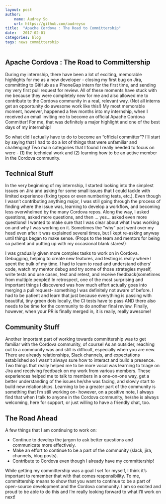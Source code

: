 ```yaml
---
layout: post
author:
    name: Audrey So
    url: https://github.com/audreyso
title:  "Apache Cordova : The Road to Committership"
date:   2017-02-01
categories: blog 
tags: news committership
---
```


## Apache Cordova : The Road to Committership

During my internship, there have been a lot of exciting, memorable highlights for me as a new developer - closing my first bug on Jira, committing to GitHub as a PhoneGap intern for the first time, and sending my very first pull request for review. All of these moments have stuck with me because they were completely new for me and also allowed me to contribute to the Cordova community in a real, relevant way. (Not all interns get an opportunity do awesome work like this!) My most memorable moment, however, happened a few months into my internship, when I received an email inviting me to become an official Apache Cordova Committer! For me, that was definitely a major highlight and one of the best days of my internship!

So what did I actually have to do to become an “official committer”? I’ll start by saying that I had to do a lot of things that were unfamiliar and challenging! Two main categories that I found I really needed to focus on were - (1) the technical work and (2) learning how to be an active member in the Cordova community.

## Technical Stuff
In the very beginning of my internship, I started looking into the simplest issues on Jira and asking for some small issues that I could tackle with limited experience (fixing typos or even numbering tests, etc.). Even though I wasn’t contributing anything major, I was still going through the process of finding where the issue was, learning to develop a workflow, and becoming less overwhelmed by the many Cordova repos. Along the way, I asked questions, asked more questions, and then … yes… asked even more questions! I wanted to make sure that I was clear about what I was working on and why I was working on it. Sometimes the “why” part went over my head even after it was explained several times, but I kept re-asking anyway until things began to make sense. (Props to the team and mentors for being so patient and putting up with my occasional blank stares!)

I was gradually given more complex tasks to work on in Cordova. Debugging, helping to create new features, and testing is really where I spent the bulk of my time. I had to learn to read and understand others’ code, watch my mentor debug and try some of those strategies myself, write tests and use cases, test and retest, and receive feedback(sometimes from multiple people)! In retrospect, one of the most surprising and important things I discovered was how much effort actually goes into merging a pull request- something I was definitely not aware of before. I had to be patient and learn that just because everything is passing with beautiful, tiny green dots locally, the CI tests have to pass AND there also needs to be time for the community to do another final review. Finally, however, when your PR is finally merged in, it is really, really awesome!

## Community Stuff
Another important part of working towards committership was to get familiar with the Cordova community, of course! As an outsider, reaching out to a community was and still is difficult, especially when you are new. There are already relationships, Slack channels, and expectations established so I wasn’t always sure how to interact and build a presence. Two things that really helped me to be more vocal was learning to triage on Jira and receiving feedback on my work from various members. These experiences helped me to talk to members in a one-on-one way, get a better understanding of the issues he/she was facing,  and slowly start to build new relationships. Learning to be a greater part of the community is something that I’m still working on- however, on a positive note, I always find that when I talk to anyone in the Cordova community, he/she is always welcoming, here for support, or just willing to have a friendly chat, too.

## The Road Ahead
A few things that I am continuing to work on: 
* Continue to develop the jargon to ask better questions and communicate more effectively.
* Make an effort to continue to be a part of the community (slack, jira, channels, blog posts).
* Contribute to Cordova even though I already have my committership!  

While getting my committership was a goal I set for myself, I think it’s important to remember that with that comes responsibility. To me, committership means to show that you want to continue to be a part of open-source development and the Cordova community. I am so excited and proud to be able to do this and I’m really looking forward to what I’ll work on next!
	